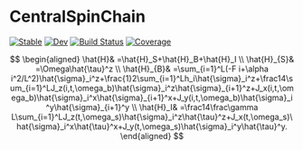 # CentralSpinChain

[![Stable](https://img.shields.io/badge/docs-stable-blue.svg)](https://lovemy569.github.io/CentralSpinChain.jl/stable/)
[![Dev](https://img.shields.io/badge/docs-dev-blue.svg)](https://lovemy569.github.io/CentralSpinChain.jl/dev/)
[![Build Status](https://github.com/lovemy569/CentralSpinChain.jl/actions/workflows/CI.yml/badge.svg?branch=main)](https://github.com/lovemy569/CentralSpinChain.jl/actions/workflows/CI.yml?query=branch%3Amain)
[![Coverage](https://codecov.io/gh/lovemy569/CentralSpinChain.jl/branch/main/graph/badge.svg)](https://codecov.io/gh/lovemy569/CentralSpinChain.jl)

$$
\begin{aligned}
\hat{H}& =\hat{H}_S+\hat{H}_B+\hat{H}_I \\
\hat{H}_{S}& =\Omega\hat{\tau}^z  \\
\hat{H}_{B}& =\sum_{i=1}^L(-F i+\alpha i^2/L^2)\hat{\sigma}_i^z+\frac{1}2\sum_{i=1}^Lh_i\hat{\sigma}_i^z+\frac14\sum_{i=1}^LJ_z(i,t,\omega_b)\hat{\sigma}_i^z\hat{\sigma}_{i+1}^z+J_x(i,t,\omega_b)\hat{\sigma}_i^x\hat{\sigma}_{i+1}^x+J_y(i,t,\omega_b)\hat{\sigma}_i^y\hat{\sigma}_{i+1}^y  \\
\hat{H}_I& =\frac14\frac\gamma L\sum_{i=1}^LJ_z(t,\omega_s)\hat{\sigma}_i^z\hat{\tau}^z+J_x(t,\omega_s)\hat{\sigma}_i^x\hat{\tau}^x+J_y(t,\omega_s)\hat{\sigma}_i^y\hat{\tau}^y.
\end{aligned}
$$
